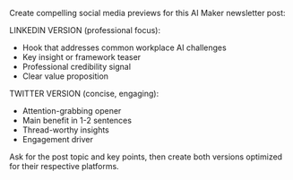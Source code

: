 Create compelling social media previews for this AI Maker newsletter post:

LINKEDIN VERSION (professional focus):
- Hook that addresses common workplace AI challenges
- Key insight or framework teaser
- Professional credibility signal
- Clear value proposition

TWITTER VERSION (concise, engaging):
- Attention-grabbing opener
- Main benefit in 1-2 sentences  
- Thread-worthy insights
- Engagement driver

Ask for the post topic and key points, then create both versions optimized for their respective platforms.